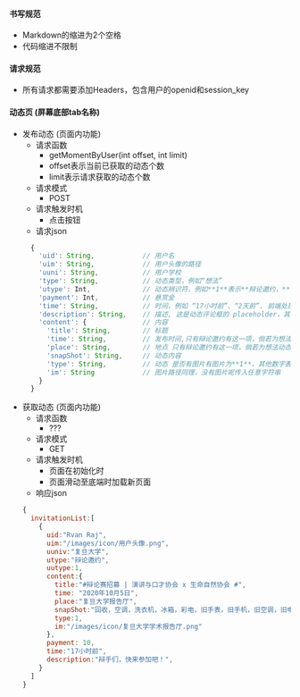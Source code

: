 #### 书写规范
* Markdown的缩进为2个空格
* 代码缩进不限制
#### 请求规范
* 所有请求都需要添加Headers，包含用户的openid和session_key
#### 动态页 (屏幕底部tab名称)
* 发布动态 (页面内功能)
  * 请求函数
    * getMomentByUser(int offset, int limit) 
    * offset表示当前已获取的动态个数
    * limit表示请求获取的动态个数
  * 请求模式  
    * POST  
  * 请求触发时机
    * 点击按钮
  * 请求json
  ```javascript
    { 
      'uid': String,            // 用户名
      'uim': String,            // 用户头像的路径
      'uuni': String,           // 用户学校
      'type': String,           // 动态类型，例如“想法”
      'utype': Int,             // 动态辨识符，例如**1**表示**辩论邀约，**其余数字表示想法
      'payment': Int,           // 悬赏金
      'time': String,           // 时间，例如 “17小时前”、“2天前”. 前端处理可能会涉及读取用户的时间状态，比较麻烦，麻烦后端的同学直接传回可以显示的字符串
      'description': String,    // 描述, 这是动态评论框的 placeholder，其具体作用还需要向设计者询问一下
      'content': {              // 内容
        'title': String,        // 标题
        'time': String,         // 发布时间,只有辩论邀约有这一项，倘若为想法动态，可以传入任意的字符串 
        'place': String,        // 地点 只有辩论邀约有这一项，倘若为想法动态，可以传入任意的字符串
        'snapShot': String,     // 动态内容
        'type': String,         // 动态 是否有图片有图片为**1**，其他数字表示没有图片
        'im': String            // 图片路径同理，没有图片呢传入任意字符串
      }
    }
  ```
* 获取动态 (页面内功能)
  * 请求函数
    * ???
  * 请求模式
    * GET 
  * 请求触发时机
    * 页面在初始化时
    * 页面滑动至底端时加载新页面 
  * 响应json  
  ```javascript
  {
    invitationList:[
      {
        uid:"Rvan Raj",
        uim:"/images/icon/用户头像.png",
        uuniv:"复旦大学",
        utype:"辩论邀约",
        uutype:1,
        content:{
          title:"#辩论赛招募 | 演讲与口才协会 x 生命自然协会 #",
          time: "2020年10月5日",
          place:"复旦大学报告厅",
          snapShot:"回收，空调，洗衣机，冰箱，彩电，旧手表，旧手机，旧空调，旧电脑~回收，空调，洗衣机，冰箱，彩电，旧手表，旧手机，旧空调，旧电脑~回收，空调，洗衣机，冰箱，彩电，旧手表，旧手机，旧空调，旧电脑~回收，空调，洗衣机，冰箱，彩电，旧手表，旧手机，旧空调，旧电脑~",
          type:1,
          im:"/images/icon/复旦大学学术报告厅.png"
        },
        payment: 10,
        time:"17小时前",
        description:"辩手们，快来参加吧！",
      }
    ]
  }
  ```  
